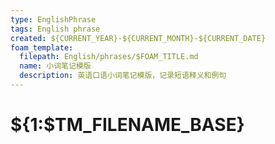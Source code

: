```yaml
---
type: EnglishPhrase
tags: English phrase
created: ${CURRENT_YEAR}-${CURRENT_MONTH}-${CURRENT_DATE}
foam_template:
  filepath: English/phrases/$FOAM_TITLE.md
  name: 小词笔记模版
  description: 英语口语小词笔记模版，记录短语释义和例句
---
```


# ${1:$TM_FILENAME_BASE}
